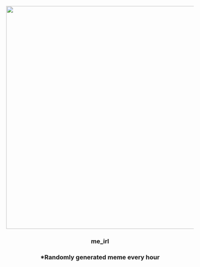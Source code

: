 <p align="center">
        <img src="https://i.redd.it/wdk9c70ohvq81.jpg" width="600" height="600">
        </p>
        <h3 align="center">me_irl</h3>
        <h3 align="center">*Randomly generated meme every hour</h3>
    